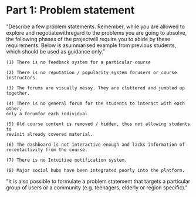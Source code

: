 # Part 1: Problem statement

"Describe a few problem statements. Remember, while you are allowed to 
explore and negotiatewithregard to the problems you are going to absolve, 
the following phases of the projectwill require you to abide by these requirements. 
Below is asummarised example from previous students, which should be used 
as guidance only." 

```
(1) There is no feedback system for a particular course 

(2) There is no reputation / popularity system forusers or course instructors.

(3) The forums are visually messy. They are cluttered and jumbled up together. 

(4) There is no general forum for the students to interact with each other, 
only a forumfor each individual 

(5) Old course content is removed / hidden, thus not allowing students to 
revisit already covered material.

(6) The dashboard is not interactive enough and lacks information of 
recentactivity from the course.

(7) There is no Intuitive notification system. 

(8) Major social hubs have been integrated poorly into the platform.
```

"It is also possible to formulate a problem statement that targets a particular 
group of users or a community (e.g. teenagers, elderly or region specific)."
